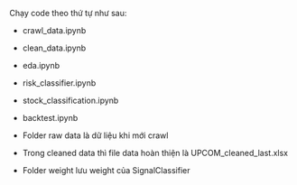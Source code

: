 Chạy code theo thứ tự như sau:
- crawl_data.ipynb
- clean_data.ipynb
- eda.ipynb
- risk_classifier.ipynb
- stock_classification.ipynb
- backtest.ipynb

- Folder raw data là dữ liệu khi mới crawl
- Trong cleaned data thì file data hoàn thiện là UPCOM_cleaned_last.xlsx 
- Folder weight lưu weight của SignalClassifier 
